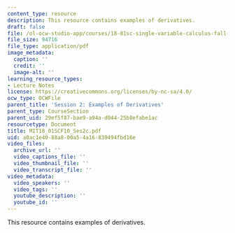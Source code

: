 ```yaml
---
content_type: resource
description: This resource contains examples of derivatives.
draft: false
file: /ol-ocw-studio-app/courses/18-01sc-single-variable-calculus-fall-2010/a0ac1e4088a800a54a16839494fbd16e_MIT18_01SCF10_Ses2c.pdf
file_size: 94716
file_type: application/pdf
image_metadata:
  caption: ''
  credit: ''
  image-alt: ''
learning_resource_types:
- Lecture Notes
license: https://creativecommons.org/licenses/by-nc-sa/4.0/
ocw_type: OCWFile
parent_title: 'Session 2: Examples of Derivatives'
parent_type: CourseSection
parent_uid: 29ef5f87-bae9-a94a-d044-25b8efabe1ac
resourcetype: Document
title: MIT18_01SCF10_Ses2c.pdf
uid: a0ac1e40-88a8-00a5-4a16-839494fbd16e
video_files:
  archive_url: ''
  video_captions_file: ''
  video_thumbnail_file: ''
  video_transcript_file: ''
video_metadata:
  video_speakers: ''
  video_tags: ''
  youtube_description: ''
  youtube_id: ''
---
```

This resource contains examples of derivatives.